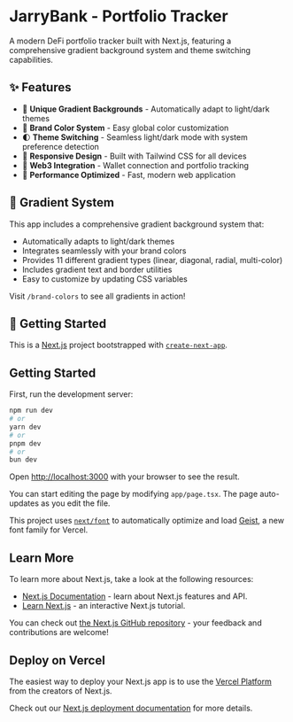 # JarryBank - Portfolio Tracker

A modern DeFi portfolio tracker built with Next.js, featuring a comprehensive gradient background system and theme switching capabilities.

## ✨ Features

- 🌈 **Unique Gradient Backgrounds** - Automatically adapt to light/dark themes
- 🎨 **Brand Color System** - Easy global color customization
- 🌓 **Theme Switching** - Seamless light/dark mode with system preference detection
- 📱 **Responsive Design** - Built with Tailwind CSS for all devices
- 🔗 **Web3 Integration** - Wallet connection and portfolio tracking
- 🚀 **Performance Optimized** - Fast, modern web application

## 🎨 Gradient System

This app includes a comprehensive gradient background system that:

- Automatically adapts to light/dark themes
- Integrates seamlessly with your brand colors
- Provides 11 different gradient types (linear, diagonal, radial, multi-color)
- Includes gradient text and border utilities
- Easy to customize by updating CSS variables

Visit `/brand-colors` to see all gradients in action!

## 🚀 Getting Started

This is a [Next.js](https://nextjs.org) project bootstrapped with [`create-next-app`](https://nextjs.org/docs/app/api-reference/cli/create-next-app).

## Getting Started

First, run the development server:

```bash
npm run dev
# or
yarn dev
# or
pnpm dev
# or
bun dev
```

Open [http://localhost:3000](http://localhost:3000) with your browser to see the result.

You can start editing the page by modifying `app/page.tsx`. The page auto-updates as you edit the file.

This project uses [`next/font`](https://nextjs.org/docs/app/building-your-application/optimizing/fonts) to automatically optimize and load [Geist](https://vercel.com/font), a new font family for Vercel.

## Learn More

To learn more about Next.js, take a look at the following resources:

- [Next.js Documentation](https://nextjs.org/docs) - learn about Next.js features and API.
- [Learn Next.js](https://nextjs.org/learn) - an interactive Next.js tutorial.

You can check out [the Next.js GitHub repository](https://github.com/vercel/next.js) - your feedback and contributions are welcome!

## Deploy on Vercel

The easiest way to deploy your Next.js app is to use the [Vercel Platform](https://vercel.com/new?utm_medium=default-template&filter=next.js&utm_source=create-next-app&utm_campaign=create-next-app-readme) from the creators of Next.js.

Check out our [Next.js deployment documentation](https://nextjs.org/docs/app/building-your-application/deploying) for more details.
